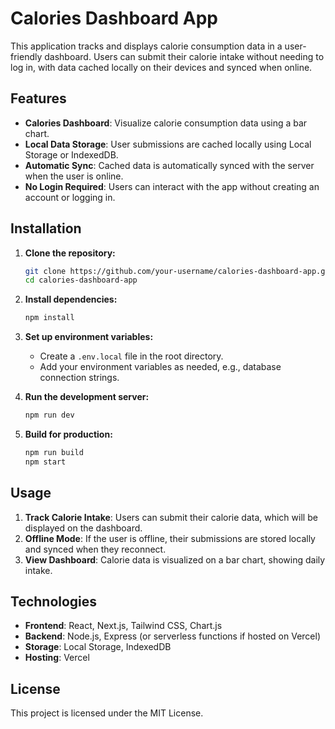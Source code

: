 
# Calories Dashboard App

This application tracks and displays calorie consumption data in a user-friendly dashboard. Users can submit their calorie intake without needing to log in, with data cached locally on their devices and synced when online.

## Features

- **Calories Dashboard**: Visualize calorie consumption data using a bar chart.
- **Local Data Storage**: User submissions are cached locally using Local Storage or IndexedDB.
- **Automatic Sync**: Cached data is automatically synced with the server when the user is online.
- **No Login Required**: Users can interact with the app without creating an account or logging in.

## Installation

1. **Clone the repository:**
   ```bash
   git clone https://github.com/your-username/calories-dashboard-app.git
   cd calories-dashboard-app
   ```

2. **Install dependencies:**
   ```bash
   npm install
   ```

3. **Set up environment variables:**
   - Create a `.env.local` file in the root directory.
   - Add your environment variables as needed, e.g., database connection strings.

4. **Run the development server:**
   ```bash
   npm run dev
   ```

5. **Build for production:**
   ```bash
   npm run build
   npm start
   ```

## Usage

1. **Track Calorie Intake**: Users can submit their calorie data, which will be displayed on the dashboard.
2. **Offline Mode**: If the user is offline, their submissions are stored locally and synced when they reconnect.
3. **View Dashboard**: Calorie data is visualized on a bar chart, showing daily intake.

## Technologies

- **Frontend**: React, Next.js, Tailwind CSS, Chart.js
- **Backend**: Node.js, Express (or serverless functions if hosted on Vercel)
- **Storage**: Local Storage, IndexedDB
- **Hosting**: Vercel

## License

This project is licensed under the MIT License.
